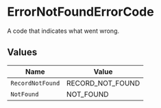 # ErrorNotFoundErrorCode

A code that indicates what went wrong.


## Values

| Name             | Value            |
| ---------------- | ---------------- |
| `RecordNotFound` | RECORD_NOT_FOUND |
| `NotFound`       | NOT_FOUND        |